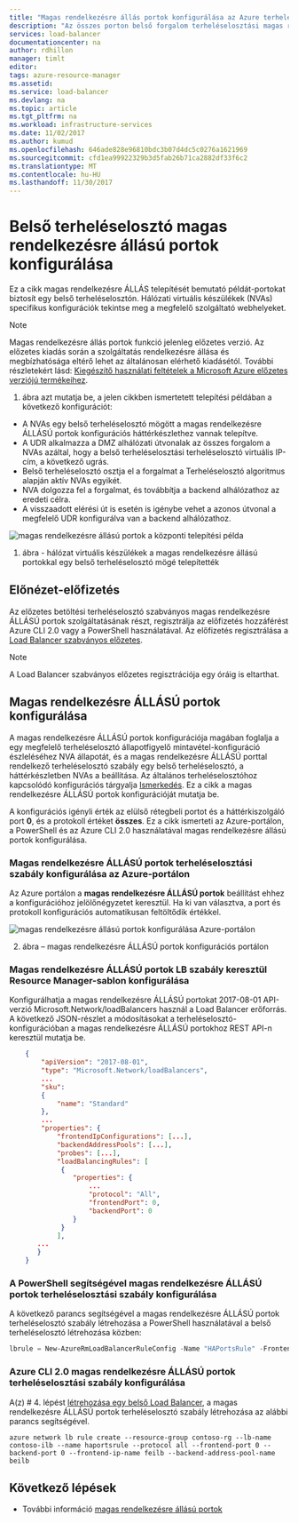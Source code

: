 ```yaml
---
title: "Magas rendelkezésre állás portok konfigurálása az Azure terheléselosztó |} Microsoft Docs"
description: "Az összes porton belső forgalom terheléselosztási magas rendelkezésre állású portok használata"
services: load-balancer
documentationcenter: na
author: rdhillon
manager: timlt
editor: 
tags: azure-resource-manager
ms.assetid: 
ms.service: load-balancer
ms.devlang: na
ms.topic: article
ms.tgt_pltfrm: na
ms.workload: infrastructure-services
ms.date: 11/02/2017
ms.author: kumud
ms.openlocfilehash: 646ade828e96810bdc3b07d4dc5c0276a1621969
ms.sourcegitcommit: cfd1ea99922329b3d5fab26b71ca2882df33f6c2
ms.translationtype: MT
ms.contentlocale: hu-HU
ms.lasthandoff: 11/30/2017
---
```

# <a name="how-to-configure-high-availability-ports-for-internal-load-balancer"></a>Belső terheléselosztó magas rendelkezésre állású portok konfigurálása

Ez a cikk magas rendelkezésre ÁLLÁS telepítését bemutató példát-portokat biztosít egy belső terheléselosztón. Hálózati virtuális készülékek (NVAs) specifikus konfigurációk tekintse meg a megfelelő szolgáltató webhelyeket.

>[!NOTE]
> Magas rendelkezésre állás portok funkció jelenleg előzetes verzió. Az előzetes kiadás során a szolgáltatás rendelkezésre állása és megbízhatósága eltérő lehet az általánosan elérhető kiadásétól. További részletekért lásd: [Kiegészítő használati feltételek a Microsoft Azure előzetes verziójú termékeihez](https://azure.microsoft.com/support/legal/preview-supplemental-terms/).

1. ábra azt mutatja be, a jelen cikkben ismertetett telepítési példában a következő konfigurációt:
- A NVAs egy belső terheléselosztó mögött a magas rendelkezésre ÁLLÁSÚ portok konfigurációs háttérkészlethez vannak telepítve. 
- A UDR alkalmazza a DMZ alhálózati útvonalak az összes forgalom a NVAs azáltal, hogy a belső terheléselosztási terheléselosztó virtuális IP-cím, a következő ugrás. 
- Belső terheléselosztó osztja el a forgalmat a Terheléselosztó algoritmus alapján aktív NVAs egyikét.
- NVA dolgozza fel a forgalmat, és továbbítja a backend alhálózathoz az eredeti célra.
- A visszaadott elérési út is esetén is igénybe vehet a azonos útvonal a megfelelő UDR konfigurálva van a backend alhálózathoz. 

![magas rendelkezésre állású portok a központi telepítési példa](./media/load-balancer-configure-ha-ports/haports.png)

1. ábra - hálózat virtuális készülékek a magas rendelkezésre állású portokkal egy belső terheléselosztó mögé telepítették 

## <a name="preview-sign-up"></a>Előnézet-előfizetés

Az előzetes betöltési terheléselosztó szabványos magas rendelkezésre ÁLLÁSÚ portok szolgáltatásának részt, regisztrálja az előfizetés hozzáférést Azure CLI 2.0 vagy a PowerShell használatával. Az előfizetés regisztrálása a [Load Balancer szabványos előzetes](https://aka.ms/lbpreview#preview-sign-up).

>[!NOTE]
>A Load Balancer szabványos előzetes regisztrációja egy óráig is eltarthat.

## <a name="configuring-ha-ports"></a>Magas rendelkezésre ÁLLÁSÚ portok konfigurálása

A magas rendelkezésre ÁLLÁSÚ portok konfigurációja magában foglalja a egy megfelelő terheléselosztó állapotfigyelő mintavétel-konfiguráció észleléséhez NVA állapotát, és a magas rendelkezésre ÁLLÁSÚ porttal rendelkező terheléselosztó szabály egy belső terheléselosztó, a háttérkészletben NVAs a beállítása. Az általános terheléselosztóhoz kapcsolódó konfigurációs tárgyalja [Ismerkedés](load-balancer-get-started-ilb-arm-portal.md). Ez a cikk a magas rendelkezésre ÁLLÁSÚ portok konfigurációját mutatja be.

A konfigurációs igényli érték az elülső rétegbeli portot és a háttérkiszolgáló port **0**, és a protokoll értéket **összes**. Ez a cikk ismerteti az Azure-portálon, a PowerShell és az Azure CLI 2.0 használatával magas rendelkezésre állású portok konfigurálása.

### <a name="configure-ha-ports-load-balancer-rule-with-the-azure-portal"></a>Magas rendelkezésre ÁLLÁSÚ portok terheléselosztási szabály konfigurálása az Azure-portálon

Az Azure portálon a **magas rendelkezésre ÁLLÁSÚ portok** beállítást ehhez a konfigurációhoz jelölőnégyzetet keresztül. Ha ki van választva, a port és protokoll konfigurációs automatikusan feltöltődik értékkel. 

![magas rendelkezésre állású portok konfigurálása Azure-portálon](./media/load-balancer-configure-ha-ports/haports-portal.png)

2. ábra – magas rendelkezésre ÁLLÁSÚ portok konfigurációs portálon

### <a name="configure-ha-ports-lb-rule-via-resource-manager-template"></a>Magas rendelkezésre ÁLLÁSÚ portok LB szabály keresztül Resource Manager-sablon konfigurálása

Konfigurálhatja a magas rendelkezésre ÁLLÁSÚ portokat 2017-08-01 API-verzió Microsoft.Network/loadBalancers használ a Load Balancer erőforrás. A következő JSON-részlet a módosításokat a terheléselosztó-konfigurációban a magas rendelkezésre ÁLLÁSÚ portokhoz REST API-n keresztül mutatja be.

```json
    {
        "apiVersion": "2017-08-01",
        "type": "Microsoft.Network/loadBalancers",
        ...
        "sku":
        {
            "name": "Standard"
        },
        ...
        "properties": {
            "frontendIpConfigurations": [...],
            "backendAddressPools": [...],
            "probes": [...],
            "loadBalancingRules": [
             {
                "properties": {
                    ...
                    "protocol": "All",
                    "frontendPort": 0,
                    "backendPort": 0
                }
             }
            ],
       ...
       }
    }
```

### <a name="configure-ha-ports-load-balancer-rule-with-powershell"></a>A PowerShell segítségével magas rendelkezésre ÁLLÁSÚ portok terheléselosztási szabály konfigurálása

A következő parancs segítségével a magas rendelkezésre ÁLLÁSÚ portok terheléselosztó szabály létrehozása a PowerShell használatával a belső terheléselosztó létrehozása közben:

```powershell
lbrule = New-AzureRmLoadBalancerRuleConfig -Name "HAPortsRule" -FrontendIpConfiguration $frontendIP -BackendAddressPool $beAddressPool -Probe $healthProbe -Protocol "All" -FrontendPort 0 -BackendPort 0
```

### <a name="configure-ha-ports-load-balancer-rule-with-azure-cli-20"></a>Azure CLI 2.0 magas rendelkezésre ÁLLÁSÚ portok terheléselosztási szabály konfigurálása

A(z) # 4. lépést [létrehozása egy belső Load Balancer](load-balancer-get-started-ilb-arm-cli.md), a magas rendelkezésre ÁLLÁSÚ portok terheléselosztó szabály létrehozása az alábbi parancs segítségével.

```azurecli
azure network lb rule create --resource-group contoso-rg --lb-name contoso-ilb --name haportsrule --protocol all --frontend-port 0 --backend-port 0 --frontend-ip-name feilb --backend-address-pool-name beilb
```

## <a name="next-steps"></a>Következő lépések

- További információ [magas rendelkezésre állású portok](load-balancer-ha-ports-overview.md)
